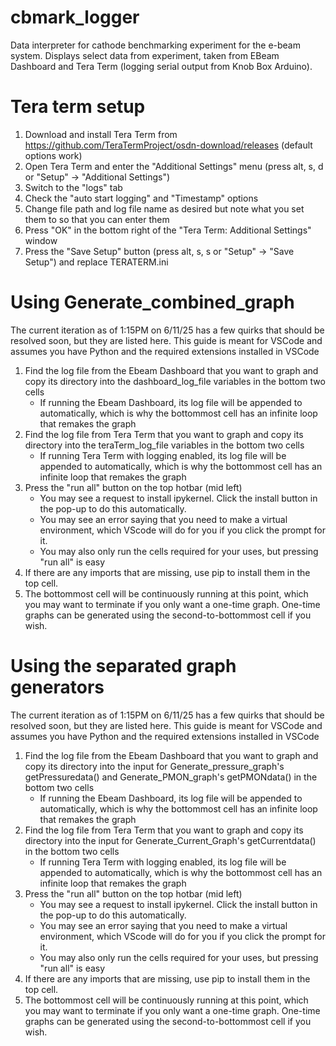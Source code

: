 # cbmark_logger
Data interpreter for cathode benchmarking experiment for the e-beam system. Displays select data from experiment, taken from EBeam Dashboard and Tera Term (logging serial output from Knob Box Arduino).

# Tera term setup
1. Download and install Tera Term from https://github.com/TeraTermProject/osdn-download/releases (default options work)
2. Open Tera Term and enter the "Additional Settings" menu (press alt, s, d or "Setup" -> "Additional Settings")
3. Switch to the "logs" tab
4. Check the "auto start logging" and "Timestamp" options
5. Change file path and log file name as desired but note what you set them to so that you can enter them
6. Press "OK" in the bottom right of the "Tera Term: Additional Settings" window
7. Press the "Save Setup" button (press alt, s, s or "Setup" -> "Save Setup") and replace TERATERM.ini

# Using Generate_combined_graph
The current iteration as of 1:15PM on 6/11/25 has a few quirks that should be resolved soon, but they are listed here. This guide is meant for VSCode and assumes you have Python and the required extensions installed in VSCode

1. Find the log file from the Ebeam Dashboard that you want to graph and copy its directory into the dashboard_log_file variables in the bottom two cells
    - If running the Ebeam Dashboard, its log file will be appended to automatically, which is why the bottommost cell has an infinite loop that remakes the graph
2. Find the log file from Tera Term that you want to graph and copy its directory into the teraTerm_log_file variables in the bottom two cells 
    - If running Tera Term with logging enabled, its log file will be appended to automatically, which is why the bottommost cell has an infinite loop that remakes the graph
3. Press the "run all" button on the top hotbar (mid left)
    - You may see a request to install ipykernel. Click the install button in the pop-up to do this automatically.
    - You may see an error saying that you need to make a virtual environment, which VScode will do for you if you click the prompt for it.
    - You may also only run the cells required for your uses, but pressing "run all" is easy
4. If there are any imports that are missing, use pip to install them in the top cell.
5. The bottommost cell will be continuously running at this point, which you may want to terminate if you only want a one-time graph. One-time graphs can be generated using the second-to-bottommost cell if you wish. 



# Using the separated graph generators
The current iteration as of 1:15PM on 6/11/25 has a few quirks that should be resolved soon, but they are listed here. This guide is meant for VSCode and assumes you have Python and the required extensions installed in VSCode

1. Find the log file from the Ebeam Dashboard that you want to graph and copy its directory into the input for Generate_pressure_graph's getPressuredata() and Generate_PMON_graph's getPMONdata() in the bottom two cells
    - If running the Ebeam Dashboard, its log file will be appended to automatically, which is why the bottommost cell has an infinite loop that remakes the graph
2. Find the log file from Tera Term that you want to graph and copy its directory into the input for Generate_Current_Graph's getCurrentdata() in the bottom two cells
    - If running Tera Term with logging enabled, its log file will be appended to automatically, which is why the bottommost cell has an infinite loop that remakes the graph
3. Press the "run all" button on the top hotbar (mid left)
    - You may see a request to install ipykernel. Click the install button in the pop-up to do this automatically.
    - You may see an error saying that you need to make a virtual environment, which VScode will do for you if you click the prompt for it.
    - You may also only run the cells required for your uses, but pressing "run all" is easy
4. If there are any imports that are missing, use pip to install them in the top cell.
5. The bottommost cell will be continuously running at this point, which you may want to terminate if you only want a one-time graph. One-time graphs can be generated using the second-to-bottommost cell if you wish. 


